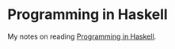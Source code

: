 # Programming in Haskell

My notes on reading [Programming in
Haskell](https://www.amazon.co.uk/Programming-Haskell-Graham-Hutton/dp/0521692695).
